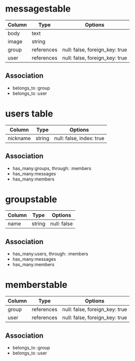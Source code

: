 # messagestable
|Column|Type|Options|
|------|----|-------|
|body|text|
|image|string|
|group|references|null: false, foreign_key: true|
|user|references|null: false, foreign_key: true|

## Association
- belongs_to :group
- belongs_to :user

# users table
|Column|Type|Options|
|------|----|-------|
|nickname|string|null: false, index: true|


## Association
- has_many:groups, through: :members
- has_many:messages
- has_many:members

# groupstable
|Column|Type|Options|
|------|----|-------|
|name|string|null: false|

## Association
- has_many:users, through: :members
- has_many:messages
- has_many:members

# memberstable
|Column|Type|Options|
|------|----|-------|
|group|references|null: false, foreign_key: true|
|user|references|null: false, foreign_key: true|

## Association
- belongs_to :group
- belongs_to :user